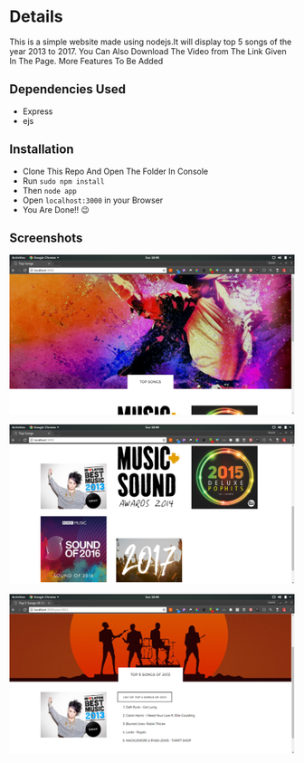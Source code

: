 # Details


This is a simple website made using nodejs.It will display top 5 songs of the year 2013 to 2017.
You Can Also Download The Video from The Link Given In The Page.
More Features To Be Added


## Dependencies Used



* Express
* ejs

## Installation 

* Clone This Repo And Open The Folder In Console
* Run `sudo npm install`
* Then `node app`
* Open `localhost:3000` in your Browser
* You Are Done!! :wink:

## Screenshots
![scr1](https://github.com/aswinzz/PoPHitz/blob/master/scr1.png?raw=true)

![scr2](https://github.com/aswinzz/PopHitz/blob/master/scr2.png?raw=true)

![scr3](https://github.com/aswinzz/PoPHitz/blob/master/scr3.png?raw=true)


